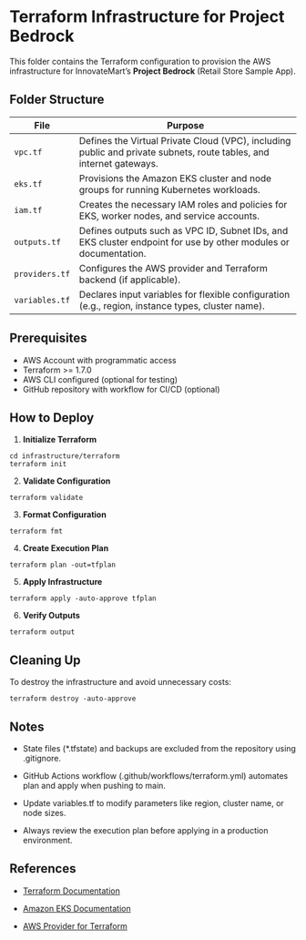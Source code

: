 # Terraform Infrastructure for Project Bedrock

This folder contains the Terraform configuration to provision the AWS infrastructure for InnovateMart’s **Project Bedrock** (Retail Store Sample App).

## Folder Structure

| File          | Purpose |
|---------------|---------|
| `vpc.tf`      | Defines the Virtual Private Cloud (VPC), including public and private subnets, route tables, and internet gateways. |
| `eks.tf`      | Provisions the Amazon EKS cluster and node groups for running Kubernetes workloads. |
| `iam.tf`      | Creates the necessary IAM roles and policies for EKS, worker nodes, and service accounts. |
| `outputs.tf`  | Defines outputs such as VPC ID, Subnet IDs, and EKS cluster endpoint for use by other modules or documentation. |
| `providers.tf`| Configures the AWS provider and Terraform backend (if applicable). |
| `variables.tf`| Declares input variables for flexible configuration (e.g., region, instance types, cluster name). |

## Prerequisites

- AWS Account with programmatic access
- Terraform >= 1.7.0
- AWS CLI configured (optional for testing)
- GitHub repository with workflow for CI/CD (optional)

## How to Deploy

1. **Initialize Terraform**

```
cd infrastructure/terraform
terraform init
```

2. **Validate Configuration**

```
terraform validate
```

3. **Format Configuration**

```
terraform fmt
```

4. **Create Execution Plan**

```
terraform plan -out=tfplan
```

5. **Apply Infrastructure**
```
terraform apply -auto-approve tfplan
```

6. **Verify Outputs**

```
terraform output
```

## Cleaning Up

To destroy the infrastructure and avoid unnecessary costs:

```
terraform destroy -auto-approve
```

## Notes

- State files (*.tfstate) and backups are excluded from the repository using .gitignore.

- GitHub Actions workflow (.github/workflows/terraform.yml) automates plan and apply when pushing to main.

- Update variables.tf to modify parameters like region, cluster name, or node sizes.

- Always review the execution plan before applying in a production environment.

## References

- [Terraform Documentation](https://www.terraform.io/docs)

- [Amazon EKS Documentation](https://docs.aws.amazon.com/eks/latest/userguide/what-is-eks.html)

- [AWS Provider for Terraform](https://registry.terraform.io/providers/hashicorp/aws/latest/docs)

